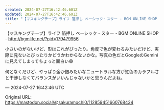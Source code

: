 ```yaml
---
created: 2024-07-27T16:42:46.601Z
updated: 2024-07-27T16:42:46.601Z
title: "【マスキングテープ】ライフ 箔押し ベーシック・スター - BGM ONLINE SHOP - http://bgmlife.net/?pid=17947995[...]"
---
```


<p>【マスキングテープ】ライフ 箔押し ベーシック・スター - BGM ONLINE SHOP - <a href="http://bgmlife.net/?pid=179479956" target="_blank" rel="nofollow noopener noreferrer" translate="no"><span class="invisible">http://</span><span class="">bgmlife.net/?pid=179479956</span><span class="invisible"></span></a></p><p>小さいのがないけど、形はこれがぴったり。角度で色が変わるみたいだけど、実際に見ないとぴったりかどうかわからないかな。写真の色だとGoogleのGeminiに見えてしまってちょっと面白い😄</p><p>何となくだけど、やっぱり金か銀みたいなニュートラルな方が虹色のカラフルさと干渉しなくてバランスがいいんじゃないかと思うんだよね。</p>

&mdash; 2024-07-27 16:42:46 UTC

Original URL: https://mastodon.social/@sakuramochi0/112859451660768434
